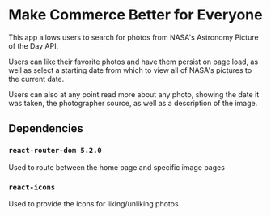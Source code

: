 # Make Commerce Better for Everyone 
This app allows users to search for photos from NASA's Astronomy Picture of the Day API. 

Users can like their favorite photos and have them persist on page load, as well as select a starting date from which to view all of NASA's pictures to the current date. 

Users can also at any point read more about any photo, showing the date it was taken, the photographer source, as well as a description of the image.

## Dependencies

### `react-router-dom 5.2.0`

Used to route between the home page and specific image pages

### `react-icons`

Used to provide the icons for liking/unliking photos
